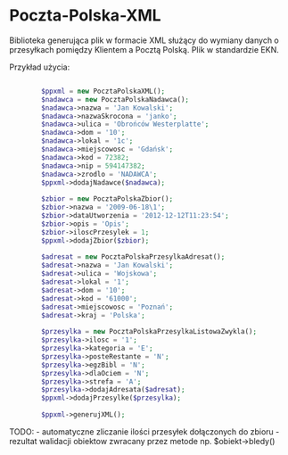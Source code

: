 Poczta-Polska-XML
=================

Biblioteka generująca plik w formacie XML służący do wymiany danych o przesyłkach pomiędzy Klientem a Pocztą Polską. Plik w standardzie EKN.

Przykład użycia:

```php

        $ppxml = new PocztaPolskaXML();
        $nadawca = new PocztaPolskaNadawca();
        $nadawca->nazwa = 'Jan Kowalski';
        $nadawca->nazwaSkrocona = 'janko';
        $nadawca->ulica = 'Obrońców Westerplatte';
        $nadawca->dom = '10';
        $nadawca->lokal = '1c';
        $nadawca->miejscowosc = 'Gdańsk';
        $nadawca->kod = 72382;
        $nadawca->nip = 594147382;
        $nadawca->zrodlo = 'NADAWCA';
        $ppxml->dodajNadawce($nadawca);        
        
        $zbior = new PocztaPolskaZbior();
        $zbior->nazwa = '2009-06-18\1';
        $zbior->dataUtworzenia = '2012-12-12T11:23:54';
        $zbior->opis = 'Opis';
        $zbior->iloscPrzesylek = 1;
        $ppxml->dodajZbior($zbior);        
        
        $adresat = new PocztaPolskaPrzesylkaAdresat();
        $adresat->nazwa = 'Jan Kowalski';
        $adresat->ulica = 'Wojskowa';
        $adresat->lokal = '1';
        $adresat->dom = '10';
        $adresat->kod = '61000';
        $adresat->miejscowosc = 'Poznań';
        $adresat->kraj = 'Polska';
        
        $przesylka = new PocztaPolskaPrzesylkaListowaZwykla();
        $przesylka->ilosc = '1';
        $przesylka->kategoria = 'E';
        $przesylka->posteRestante = 'N';
        $przesylka->egzBibl = 'N';
        $przesylka->dlaOciem = 'N';
        $przesylka->strefa = 'A';        
        $przesylka->dodajAdresata($adresat);
        $ppxml->dodajPrzesylke($przesylka);
        
        $ppxml->generujXML();
```

TODO:
    - automatyczne zliczanie ilości przesyłek dołączonych do zbioru
    - rezultat walidacji obiektow zwracany przez metode np. $obiekt->bledy()